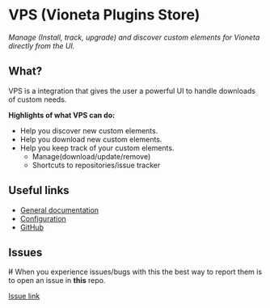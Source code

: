 # VPS (Vioneta Plugins Store)

_Manage (Install, track, upgrade) and discover custom elements for Vioneta directly from the UI._

## What?

VPS is a integration that gives the user a powerful UI to handle downloads of custom needs.

**Highlights of what VPS can do:**

- Help you discover new custom elements.
- Help you download new custom elements.
- Help you keep track of your custom elements.
  - Manage(download/update/remove)
  - Shortcuts to repositories/issue tracker

## Useful links

- [General documentation](https://plugins.vioneta.com/)
- [Configuration](https://plugins.vioneta.com/docs/use/configuration/basic)
- [GitHub](https://github.com/Vioneta)

## Issues

~~If~~ When you experience issues/bugs with this the best way to report them is to open an issue in **this** repo.

[Issue link](https://plugins.vioneta.com/docs/help/issues)
